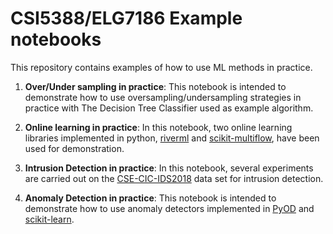 # CSI5388/ELG7186 Example notebooks

This repository contains examples of how to use ML methods in practice.

1. **Over/Under sampling in practice**: This notebook is intended to demonstrate how to use oversampling/undersampling strategies in practice with The Decision Tree Classifier used as example algorithm.

2. **Online learning in practice**: In this notebook, two online learning libraries implemented in python, [riverml](https://riverml.xyz/dev/) and [scikit-multiflow](https://scikit-multiflow.github.io), have been used for demonstration.

3. **Intrusion Detection in practice**: In this notebook, several experiments are carried out on the [CSE-CIC-IDS2018](https://www.unb.ca/cic/datasets/ids-2018.html) data set for intrusion detection.

3. **Anomaly Detection in practice**: This notebook is intended to demonstrate how to use anomaly detectors implemented in [PyOD](https://pyod.readthedocs.io/en/latest/index.html) and [scikit-learn](https://scikit-learn.org/stable/modules/generated/sklearn.cluster.DBSCAN.html).

